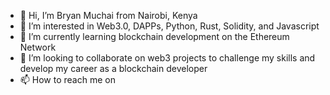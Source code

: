 - 👋 Hi, I’m Bryan Muchai from Nairobi, Kenya
- 👀 I’m interested in Web3.0, DAPPs, Python, Rust, Solidity, and Javascript
- 🌱 I’m currently learning blockchain development on the Ethereum Network
- 💞️ I’m looking to collaborate on web3 projects to challenge my skills and develop my career as a blockchain developer
- 📫 How to reach me on
